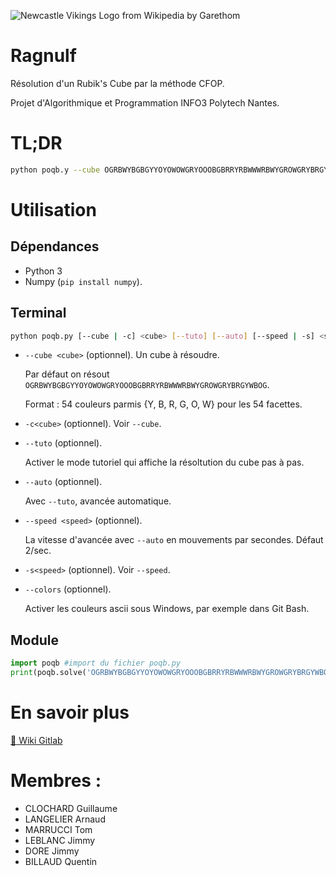 ![Newcastle Vikings Logo from Wikipedia by Garethom](https://upload.wikimedia.org/wikipedia/commons/3/33/NewcastleVikingsLogo.PNG)

Ragnulf
=======

Résolution d'un Rubik's Cube par la méthode CFOP.

Projet d'Algorithmique et Programmation INFO3 Polytech Nantes.

# TL;DR
```bash
python poqb.y --cube OGRBWYBGBGYYOYOWOWGRYOOOBGBRRYRBWWWRBWYGROWGRYBRGYWBOG
```


# Utilisation

## Dépendances

- Python 3
- Numpy (`pip install numpy`).

## Terminal
```bash
python poqb.py [--cube | -c] <cube> [--tuto] [--auto] [--speed | -s] <speed> [--colors]
```

- `--cube <cube>` (optionnel). Un cube à résoudre.

     Par défaut on résout `OGRBWYBGBGYYOYOWOWGRYOOOBGBRRYRBWWWRBWYGROWGRYBRGYWBOG`.

     Format : 54 couleurs parmis {Y, B, R, G, O, W} pour les 54 facettes.

- `-c<cube>` (optionnel). Voir `--cube`.
- `--tuto` (optionnel).

    Activer le mode tutoriel qui affiche la résoltution du cube pas à pas.

- `--auto` (optionnel).

    Avec `--tuto`, avancée automatique.

- `--speed <speed>` (optionnel).

    La vitesse d'avancée avec `--auto` en mouvements par secondes. Défaut 2/sec.

- `-s<speed>` (optionnel). Voir `--speed`.
- `--colors` (optionnel).

    Activer les couleurs ascii sous Windows, par exemple
    dans Git Bash.

## Module
```python
import poqb #import du fichier poqb.py
print(poqb.solve('OGRBWYBGBGYYOYOWOWGRYOOOBGBRRYRBWWWRBWYGROWGRYBRGYWBOG'))
```


# En savoir plus
[:link: Wiki Gitlab](https://gitlab.univ-nantes.fr/E132397K/Ragnulf/wikis/home)

# Membres :
- CLOCHARD Guillaume
- LANGELIER Arnaud
- MARRUCCI Tom
- LEBLANC Jimmy
- DORE Jimmy
- BILLAUD Quentin
